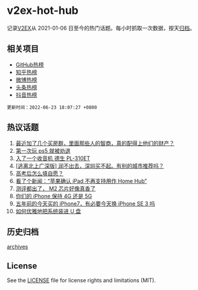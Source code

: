 # v2ex-hot-hub

 记录[V2EX](https://www.v2ex.com/)从 2021-01-06 日至今的热门话题。每小时抓取一次数据，按天[归档](archives)。
 
 ## 相关项目

- [GitHub热榜](https://github.com/snaildev/github-hot-hub)
- [知乎热榜](https://github.com/snaildev/zhihu-hot-hub)
- [微博热榜](https://github.com/snaildev/weibo-hot-hub)
- [头条热榜](https://github.com/snaildev/toutiao-hot-hub)
- [抖音热榜](https://github.com/snaildev/douyin-hot-hub)


 `更新时间：2022-06-23 18:07:27 +0800`

## 热议话题

1. [最近加了几个买房群，里面那些人的智商，真的配得上他们的财产？](https://www.v2ex.com/t/861583)
1. [第一次玩 ps5 就被劝退](https://www.v2ex.com/t/861566)
1. [入了一个收音机 德生 PL-310ET](https://www.v2ex.com/t/861477)
1. [[逃离北上广深版] 润不出去，深圳买不起。有别的城市推荐吗？](https://www.v2ex.com/t/861578)
1. [高考后怎么填自愿？](https://www.v2ex.com/t/861619)
1. [看了个新闻：“苹果确认 iPad 不再支持用作 Home Hub”](https://www.v2ex.com/t/861570)
1. [测评都出了， M2 芯片好像真香了](https://www.v2ex.com/t/861519)
1. [你们的 iPhone 保持 4G 还是 5G](https://www.v2ex.com/t/861580)
1. [五年前的今天买的 iPhone7，有必要今天换 iPhone SE 3 吗](https://www.v2ex.com/t/861497)
1. [如何优雅地把系统装进 U 盘](https://www.v2ex.com/t/861536)

## 历史归档

[archives](archives)

## License

See the [LICENSE](LICENSE) file for license rights and limitations (MIT).
